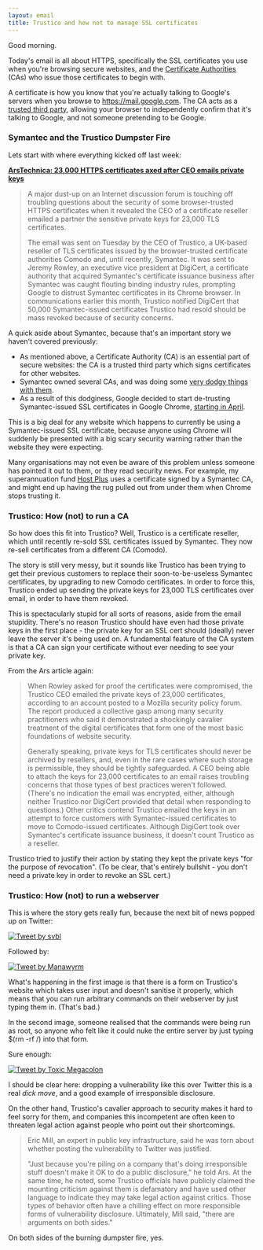 ```yaml
---
layout: email
title: Trustico and how not to manage SSL certificates
---
```


Good morning. 

Today's email is all about HTTPS, specifically the SSL certificates you use when you're browsing secure websites, and the [Certificate Authorities](https://en.wikipedia.org/wiki/Certificate_authority) (CAs) who issue those certificates to begin with.

A certificate is how you know that you're actually talking to Google's servers when you browse to https://mail.google.com. The CA acts as a [trusted third party](https://en.wikipedia.org/wiki/Certificate_authority), allowing your browser to independently confirm that it's talking to Google, and not someone pretending to be Google.

### Symantec and the Trustico Dumpster Fire

Lets start with where everything kicked off last week:

[**ArsTechnica: 23,000 HTTPS certificates axed after CEO emails private keys**](https://arstechnica.com/information-technology/2018/03/23000-https-certificates-axed-after-ceo-e-mails-private-keys/)

>A major dust-up on an Internet discussion forum is touching off troubling questions about the security of some browser-trusted HTTPS certificates when it revealed the CEO of a certificate reseller emailed a partner the sensitive private keys for 23,000 TLS certificates.
>
>The email was sent on Tuesday by the CEO of Trustico, a UK-based reseller of TLS certificates issued by the browser-trusted certificate authorities Comodo and, until recently, Symantec. It was sent to Jeremy Rowley, an executive vice president at DigiCert, a certificate authority that acquired Symantec's certificate issuance business after Symantec was caught flouting binding industry rules, prompting Google to distrust Symantec certificates in its Chrome browser. In communications earlier this month, Trustico notified DigiCert that 50,000 Symantec-issued certificates Trustico had resold should be mass revoked because of security concerns.

A quick aside about Symantec, because that's an important story we haven't covered previously:
* As mentioned above, a Certificate Authority (CA) is an essential part of secure websites: the CA is a trusted third party which signs certificates for other websites.
* Symantec owned several CAs, and was doing some [very dodgy things with them](https://arstechnica.com/information-technology/2017/03/google-takes-symantec-to-the-woodshed-for-mis-issuing-30000-https-certs/).
* As a result of this dodginess, Google decided to start de-trusting Symantec-issued SSL certificates in Google Chrome, [starting in April](https://security.googleblog.com/2017/09/chromes-plan-to-distrust-symantec.html).

This is a big deal for any website which happens to currently be using a Symantec-issued SSL certificate, because anyone using Chrome will suddenly be presented with a big scary security warning rather than the website they were expecting.

Many organisations may not even be aware of this problem unless someone has pointed it out to them, or they read security news. For example, my superannuation fund [Host Plus](https://member.aas.com.au/Login/HC?hp-sc-tracking={BBCD7621-9AB8-4953-8D8C-941B26290EA2}) uses a certificate signed by a Symantec CA, and might end up having the rug pulled out from under them when Chrome stops trusting it.

### Trustico: How (not) to run a CA

So how does this fit into Trustico? Well, Trustico is a certificate reseller, which until recently re-sold SSL certificates issued by Symantec. They now re-sell certificates from a different CA (Comodo).

The story is still very messy, but it sounds like Trustico has been trying to get their previous customers to replace their soon-to-be-useless Symantec certificates, by upgrading to new Comodo certificates. In order to force this, Trustico ended up sending the private keys for 23,000 TLS certificates over email, in order to have them revoked.

This is spectacularly stupid for all sorts of reasons, aside from the email stupidity. There's no reason Trustico should have even had those private keys in the first place - the private key for an SSL cert should (ideally) never leave the server it's being used on. A fundamental feature of the CA system is that a CA can sign your certificate without ever needing to see your private key.

From the Ars article again:
> When Rowley asked for proof the certificates were compromised, the Trustico CEO emailed the private keys of 23,000 certificates, according to an account posted to a Mozilla security policy forum. The report produced a collective gasp among many security practitioners who said it demonstrated a shockingly cavalier treatment of the digital certificates that form one of the most basic foundations of website security.
>
>Generally speaking, private keys for TLS certificates should never be archived by resellers, and, even in the rare cases where such storage is permissible, they should be tightly safeguarded. A CEO being able to attach the keys for 23,000 certificates to an email raises troubling concerns that those types of best practices weren't followed. (There's no indication the email was encrypted, either, although neither Trustico nor DigiCert provided that detail when responding to questions.) Other critics contend Trustico emailed the keys in an attempt to force customers with Symantec-issued certificates to move to Comodo-issued certificates. Although DigiCert took over Symantec's certificate issuance business, it doesn't count Trustico as a reseller.

Trustico tried to justify their action by stating they kept the private keys "for the purpose of revocation". (To be clear, that's entirely bullshit - you don't need a private key in order to revoke an SSL cert.)

### Trustico: How (not) to run a webserver

This is where the story gets really fun, because the next bit of news popped up on Twitter:

<a href="https://twitter.com/svblxyz/status/969220402768736258"><img src="https://markeldo.com/images/svbl-trustico-injection.png" alt="Tweet by svbl" class="tweet"/></a>

Followed by:

<a href="https://twitter.com/Manawyrm/status/969230542578348033"><img src="https://markeldo.com/images/manawyrm-trustico-root.png" alt="Tweet by Manawyrm" class="tweet"/></a>

What's happening in the first image is that there is a form on Trustico's website which takes user input and doesn't sanitise it properly, which means that you can run arbitrary commands on their webserver by just typing them in. (That's bad.)

In the second image, someone realised that the commands were being run as root, so anyone who felt like it could nuke the entire server by just typing $(rm -rf /) into that form.

Sure enough:

<a href="https://twitter.com/bizzyunderscore/status/969234872458883072"><img src="https://markeldo.com/images/bizzyunderscore-trustico-503.png" alt="Tweet by Toxic Megacolon" class="tweet"/></a>

I should be clear here: dropping a vulnerability like this over Twitter this is a real *dick move*, and a good example of irresponsible disclosure. 

On the other hand, Trustico's cavalier approach to security makes it hard to feel sorry for them, and companies this incompetent are often keen to threaten legal action against people who point out their shortcomings.

>Eric Mill, an expert in public key infrastructure, said he was torn about whether posting the vulnerability to Twitter was justified.
>
>"Just because you're piling on a company that's doing irresponsible stuff doesn't make it OK to do a public disclosure," he told Ars. At the same time, he noted, some Trustico officials have publicly claimed the mounting criticism against them is defamatory and have used other language to indicate they may take legal action against critics. Those types of behavior often have a chilling effect on more responsible forms of vulnerability disclosure. Ultimately, Mill said, "there are arguments on both sides."

On both sides of the burning dumpster fire, yes.